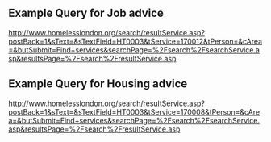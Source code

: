 ## Example Query for Job advice

http://www.homelesslondon.org/search/resultService.asp?postBack=1&sText=&sTextField=HT0003&tService=170012&tPerson=&cArea=&butSubmit=Find+services&searchPage=%2Fsearch%2FsearchService.asp&resultsPage=%2Fsearch%2FresultService.asp

## Example Query for Housing advice

http://www.homelesslondon.org/search/resultService.asp?postBack=1&sText=&sTextField=HT0003&tService=170008&tPerson=&cArea=&butSubmit=Find+services&searchPage=%2Fsearch%2FsearchService.asp&resultsPage=%2Fsearch%2FresultService.asp
